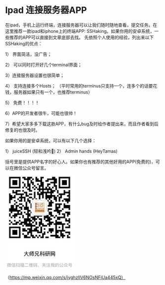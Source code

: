 # Ipad 连接服务器APP

在ipad，手机上运行终端，连接服务器可以让我们随时随地查看，提交任务。在这里推荐一款ipad和iphone上的终端APP: SSHaking。如果你用的安卓系统，一些推荐的APP可以直接到文章底部去找。
先依照个人使用的经验，列出来以下SSHaking的优点：

1） 界面简洁，没广告；

2） 可以同时打开好几个terminal界面；

3）连接服务器设置也很简单；

4） 支持连接多个Hosts； （平时常用的terminus只支持一个，连多个的话要花钱，服务器如果只有一个，也推荐terminus）

5） 免费！！！！

6）APP的开发者很牛，可能也很帅！

7）希望大家多多下载这款APP，有什么bug及时给作者提出来，而且作者看到后修复的也很及时。

如果你用的是安卓系统，可以有以下几个选择：

1） juiceSSH (轻和浅吟🐳)
2） Admin hands (HeyTamas)

括号里是提供APP名字的好心人。如果你也有推荐的其他好用的APP(免费的)，可以在微信公众号留言。

![](../F00/QR_code.jpg) 

（https://mp.weixin.qq.com/s/jvghzIlV6NOsNFjUa445xQ）

